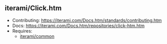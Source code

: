 iterami/Click.htm
-----------------

* Contributing: https://iterami.com/Docs.htm/standards/contributing.htm
* Docs: https://iterami.com/Docs.htm/repositories/click-htm.htm
* Requires:
  * [iterami/common](https://github.com/iterami/common)
